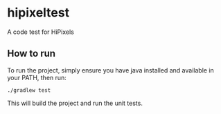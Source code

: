 # hipixeltest
A code test for HiPixels

## How to run
To run the project, simply ensure you have java installed and available in your PATH, then run:
```shell script
./gradlew test
```
This will build the project and run the unit tests.